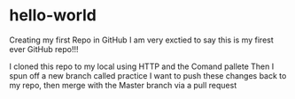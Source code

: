 # hello-world
Creating my first Repo in GitHub
I am very exctied to say this is my firest ever GitHub repo!!!

I cloned this repo to my local using HTTP and the Comand pallete
Then I spun off a new branch called practice
I want to push these changes back to my repo, then merge with the Master branch via a pull request
